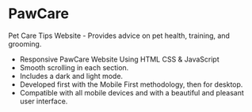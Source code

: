 # PawCare
Pet Care Tips Website - Provides advice on pet health, training, and grooming.

- Responsive PawCare Website Using HTML CSS & JavaScript
- Smooth scrolling in each section.
- Includes a dark and light mode.
- Developed first with the Mobile First methodology, then for desktop.
- Compatible with all mobile devices and with a beautiful and pleasant user interface.
